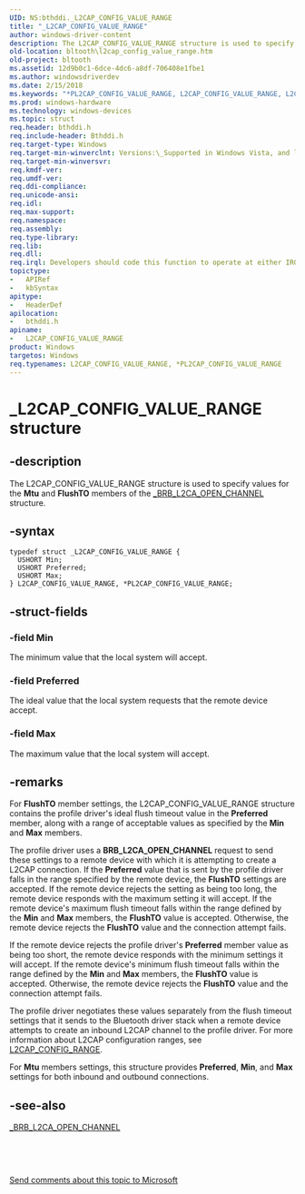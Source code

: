```yaml
---
UID: NS:bthddi._L2CAP_CONFIG_VALUE_RANGE
title: "_L2CAP_CONFIG_VALUE_RANGE"
author: windows-driver-content
description: The L2CAP_CONFIG_VALUE_RANGE structure is used to specify values for the Mtu and FlushTO members of the _BRB_L2CA_OPEN_CHANNEL structure.
old-location: bltooth\l2cap_config_value_range.htm
old-project: bltooth
ms.assetid: 12d9b0c1-6dce-4dc6-a8df-706408e1fbe1
ms.author: windowsdriverdev
ms.date: 2/15/2018
ms.keywords: "*PL2CAP_CONFIG_VALUE_RANGE, L2CAP_CONFIG_VALUE_RANGE, L2CAP_CONFIG_VALUE_RANGE structure [Bluetooth Devices], PL2CAP_CONFIG_VALUE_RANGE, PL2CAP_CONFIG_VALUE_RANGE structure pointer [Bluetooth Devices], _L2CAP_CONFIG_VALUE_RANGE, bltooth.l2cap_config_value_range, bth_structs_3af526a5-d36e-432f-9d2e-fa31bee0effe.xml, bthddi/L2CAP_CONFIG_VALUE_RANGE, bthddi/PL2CAP_CONFIG_VALUE_RANGE"
ms.prod: windows-hardware
ms.technology: windows-devices
ms.topic: struct
req.header: bthddi.h
req.include-header: Bthddi.h
req.target-type: Windows
req.target-min-winverclnt: Versions:\_Supported in Windows Vista, and later.
req.target-min-winversvr: 
req.kmdf-ver: 
req.umdf-ver: 
req.ddi-compliance: 
req.unicode-ansi: 
req.idl: 
req.max-support: 
req.namespace: 
req.assembly: 
req.type-library: 
req.lib: 
req.dll: 
req.irql: Developers should code this function to operate at either IRQL = DISPATCH_LEVEL (if the callback   function does not access paged memory), or IRQL = PASSIVE_LEVEL (if the callback function must access   paged memory)
topictype:
-	APIRef
-	kbSyntax
apitype:
-	HeaderDef
apilocation:
-	bthddi.h
apiname:
-	L2CAP_CONFIG_VALUE_RANGE
product: Windows
targetos: Windows
req.typenames: L2CAP_CONFIG_VALUE_RANGE, *PL2CAP_CONFIG_VALUE_RANGE
---
```


# _L2CAP_CONFIG_VALUE_RANGE structure


## -description


The L2CAP_CONFIG_VALUE_RANGE structure is used to specify values for the 
  <b>Mtu</b> and 
  <b>FlushTO</b> members of the 
  <a href="..\bthddi\ns-bthddi-_brb_l2ca_open_channel.md">_BRB_L2CA_OPEN_CHANNEL</a> structure.


## -syntax


````
typedef struct _L2CAP_CONFIG_VALUE_RANGE {
  USHORT Min;
  USHORT Preferred;
  USHORT Max;
} L2CAP_CONFIG_VALUE_RANGE, *PL2CAP_CONFIG_VALUE_RANGE;
````


## -struct-fields




### -field Min

The minimum value that the local system will accept.


### -field Preferred

The ideal value that the local system requests that the remote device accept.


### -field Max

The maximum value that the local system will accept.


## -remarks



For 
    <b>FlushTO</b> member settings, the L2CAP_CONFIG_VALUE_RANGE structure contains the profile driver's ideal
    flush timeout value in the 
    <b>Preferred</b> member, along with a range of acceptable values as specified by the 
    <b>Min</b> and 
    <b>Max</b> members.

The profile driver uses a <b>BRB_L2CA_OPEN_CHANNEL</b> request to send these settings to a remote device with
    which it is attempting to create a L2CAP connection. If the 
    <b>Preferred</b> value that is sent by the profile driver falls in the range specified by the remote
    device, the 
    <b>FlushTO</b> settings are accepted. If the remote device rejects the setting as being too long, the
    remote device responds with the maximum setting it will accept. If the remote device's maximum flush
    timeout falls within the range defined by the 
    <b>Min</b> and 
    <b>Max</b> members, the 
    <b>FlushTO</b> value is accepted. Otherwise, the remote device rejects the 
    <b>FlushTO</b> value and the connection attempt fails.

If the remote device rejects the profile driver's 
    <b>Preferred</b> member value as being too short, the remote device responds with the minimum settings it
    will accept. If the remote device's minimum flush timeout falls within the range defined by the 
    <b>Min</b> and 
    <b>Max</b> members, the 
    <b>FlushTO</b> value is accepted. Otherwise, the remote device rejects the 
    <b>FlushTO</b> value and the connection attempt fails.

The profile driver negotiates these values separately from the flush timeout settings that it sends to
    the Bluetooth driver stack when a remote device attempts to create an inbound L2CAP channel to the
    profile driver. For more information about L2CAP configuration ranges, see 
    <a href="..\bthddi\ns-bthddi-_l2cap_config_range.md">L2CAP_CONFIG_RANGE</a>.

For 
    <b>Mtu</b> members settings, this structure provides 
    <b>Preferred</b>, 
    <b>Min</b>, and 
    <b>Max</b> settings for both inbound and outbound connections.




## -see-also

<a href="..\bthddi\ns-bthddi-_brb_l2ca_open_channel.md">_BRB_L2CA_OPEN_CHANNEL</a>



 

 

<a href="mailto:wsddocfb@microsoft.com?subject=Documentation%20feedback [bltooth\bltooth]:%20L2CAP_CONFIG_VALUE_RANGE structure%20 RELEASE:%20(2/15/2018)&amp;body=%0A%0APRIVACY STATEMENT%0A%0AWe use your feedback to improve the documentation. We don't use your email address for any other purpose, and we'll remove your email address from our system after the issue that you're reporting is fixed. While we're working to fix this issue, we might send you an email message to ask for more info. Later, we might also send you an email message to let you know that we've addressed your feedback.%0A%0AFor more info about Microsoft's privacy policy, see http://privacy.microsoft.com/en-us/default.aspx." title="Send comments about this topic to Microsoft">Send comments about this topic to Microsoft</a>

